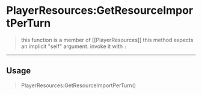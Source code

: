 # PlayerResources:GetResourceImportPerTurn
> this function is a member of [[PlayerResources]]
> this method expects an implicit "self" argument. invoke it with `:`
-----
## Usage
> PlayerResources:GetResourceImportPerTurn()
